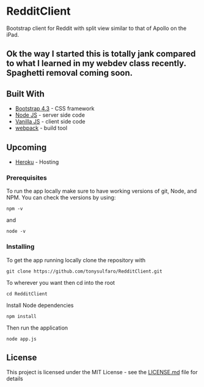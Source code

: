 # RedditClient

Bootstrap client for Reddit with split view similar to that of Apollo on the iPad.

## Ok the way I started this is totally jank compared to what I learned in my webdev class recently. Spaghetti removal coming soon.

## Built With

* [Bootstrap 4.3](https://getbootstrap.com/) - CSS framework
* [Node JS](https://nodejs.org/) - server side code
* [Vanilla JS](http://vanilla-js.com/) - client side code
* [webpack](https://webpack.js.org/) - build tool

## Upcoming

 * [Heroku](https://devcenter.heroku.com/) - Hosting
 
 ### Prerequisites

To run the app locally make sure to have working versions of git, Node, and NPM. You can check the versions by using:

```
npm -v
```

and

```
node -v
```

### Installing

To get the app running locally clone the repository with

```
git clone https://github.com/tonysulfaro/RedditClient.git
```

To wherever you want then cd into the root

```
cd RedditClient
```

Install Node dependencies

```
npm install
```

Then run the application

```
node app.js
```
 
 ## License

This project is licensed under the MIT License - see the [LICENSE.md](LICENSE.md) file for details
